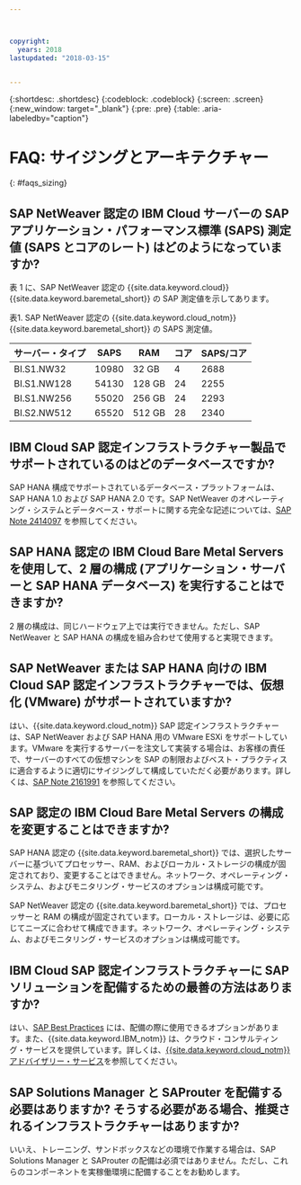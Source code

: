 ```yaml
---



copyright:
  years: 2018
lastupdated: "2018-03-15"


---
```


{:shortdesc: .shortdesc}
{:codeblock: .codeblock}
{:screen: .screen}
{:new_window: target="_blank"}
{:pre: .pre}
{:table: .aria-labeledby="caption"}

# FAQ: サイジングとアーキテクチャー
{: #faqs_sizing}

## SAP NetWeaver 認定の IBM Cloud サーバーの SAP アプリケーション・パフォーマンス標準 (SAPS) 測定値 (SAPS とコアのレート) はどのようになっていますか?

表 1 に、SAP NetWeaver 認定の {{site.data.keyword.cloud}} {{site.data.keyword.baremetal_short}} の SAP 測定値を示してあります。

表1. SAP NetWeaver 認定の {{site.data.keyword.cloud_notm}} {{site.data.keyword.baremetal_short}} の SAPS 測定値。

| **サーバー・タイプ** | **SAPS** | **RAM** | **コア** | **SAPS/コア** |
| --- | --- | --- | --- | --- |
| BI.S1.NW32 | 10980 | 32 GB | 4 | 2688 |
| BI.S1.NW128 | 54130 | 128 GB | 24 | 2255 |
| BI.S1.NW256 | 55020 | 256 GB | 24 | 2293 |
| BI.S2.NW512 | 65520 | 512 GB | 28 | 2340 |

## IBM Cloud SAP 認定インフラストラクチャー製品でサポートされているのはどのデータベースですか?

SAP HANA 構成でサポートされているデータベース・プラットフォームは、SAP HANA 1.0 および SAP HANA 2.0 です。SAP NetWeaver のオペレーティング・システムとデータベース・サポートに関する完全な記述については、[SAP Note 2414097](https://launchpad.support.sap.com/#/notes/2414097) を参照してください。

## SAP HANA 認定の IBM Cloud Bare Metal Servers を使用して、2 層の構成 (アプリケーション・サーバーと SAP HANA データベース) を実行することはできますか?

2 層の構成は、同じハードウェア上では実行できません。ただし、SAP NetWeaver と SAP HANA の構成を組み合わせて使用すると実現できます。

## SAP NetWeaver または SAP HANA 向けの IBM Cloud SAP 認定インフラストラクチャーでは、仮想化 (VMware) がサポートされていますか?

はい、{{site.data.keyword.cloud_notm}} SAP 認定インフラストラクチャーは、SAP NetWeaver および SAP HANA 用の VMware ESXi をサポートしています。VMware を実行するサーバーを注文して実装する場合は、お客様の責任で、サーバーのすべての仮想マシンを SAP の制限およびベスト・プラクティスに適合するように適切にサイジングして構成していただく必要があります。詳しくは、[SAP Note 2161991](https://launchpad.support.sap.com/#/notes/2161991) を参照してください。

## SAP 認定の IBM Cloud Bare Metal Servers の構成を変更することはできますか?

SAP HANA 認定の {{site.data.keyword.baremetal_short}} では、選択したサーバーに基づいてプロセッサー、RAM、およびローカル・ストレージの構成が固定されており、変更することはできません。ネットワーク、オペレーティング・システム、およびモニタリング・サービスのオプションは構成可能です。

SAP NetWeaver 認定の {{site.data.keyword.baremetal_short}} では、プロセッサーと RAM の構成が固定されています。ローカル・ストレージは、必要に応じてニーズに合わせて構成できます。ネットワーク、オペレーティング・システム、およびモニタリング・サービスのオプションは構成可能です。

## IBM Cloud SAP 認定インフラストラクチャーに SAP ソリューションを配備するための最善の方法はありますか?

はい、[SAP Best Practices](https://help.sap.com/viewer/p/SAP_Best_Practices) には、配備の際に使用できるオプションがあります。また、{{site.data.keyword.IBM_notm}} は、クラウド・コンサルティング・サービスを提供しています。詳しくは、[{{site.data.keyword.cloud_notm}} アドバイザリー・サービス](https://www.ibm.com/us-en/marketplace/cloud-consulting-services)を参照してください。

## SAP Solutions Manager と SAProuter を配備する必要はありますか? そうする必要がある場合、推奨されるインフラストラクチャーはありますか?

いいえ、トレーニング、サンドボックスなどの環境で作業する場合は、SAP Solutions Manager と SAProuter の配備は必須ではありません。ただし、これらのコンポーネントを実稼働環境に配備することをお勧めします。

